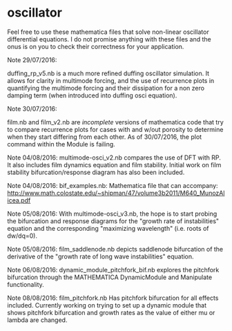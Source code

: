 # oscillator
Feel free to use these mathematica files that solve non-linear oscillator differential equations.  I do not promise anything with these files and the onus is on you to check their correctness for your application.

Note 29/07/2016:

duffing_rp_v5.nb is a much more refined duffing oscillator simulation. It allows for clarity in multimode forcing, and the use of recurrence plots in quantifying the multimode forcing and their dissipation for a non zero damping term (when introduced into duffing osci equation).

Note 30/07/2016:

film.nb and film_v2.nb are *incomplete* versions of mathematica code that try to compare recurrence plots for cases with and w/out porosity to determine when they start differing from each other.  As of 30/07/2016, the plot command within the Module is failing.

Note 04/08/2016:
multimode-osci_v2.nb compares the use of DFT with RP.  It also includes film dynamics equation and film stability.  Initial work on film stability bifurcation/response diagram has also been included.

Note 04/08/2016:
bif_examples.nb: Mathematica file that can accompany: http://www.math.colostate.edu/~shipman/47/volume3b2011/M640_MunozAlicea.pdf

Note 05/08/2016:
With multimode-osci_v3.nb, the hope is to start probing the bifurcation and response diagrams for the "growth rate of instabilities" equation and the corresponding "maximizing wavelength" (i.e. roots of dw/dq=0).

Note 05/08/2016:
film_saddlenode.nb depicts saddlenode bifurcation of the derivative of the "growth rate of long wave instabilities" equation.  

Note 06/08/2016:
dynamic_module_pitchfork_bif.nb explores the pitchfork bifurcation through the MATHEMATICA DynamicModule and Manipulate functionality.

Note 08/08/2016:
film_pitchfork.nb Has pitchfork bifurcation for all effects included.  Currently working on trying to set up a dynamic module that shows pitchfork bifurcation and growth rates as the value of either mu or lambda are changed.
